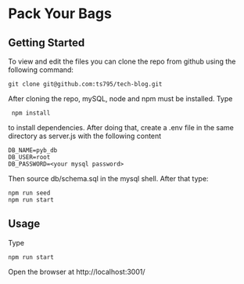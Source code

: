 # Pack Your Bags

## Getting Started

To view and edit the files you can clone the repo from github using the following command:

```
git clone git@github.com:ts795/tech-blog.git
```

After cloning the repo, mySQL, node and npm must be installed. Type
```
 npm install
```
to install dependencies.
After doing that, create a .env file in the same directory as server.js with the following content
```
DB_NAME=pyb_db
DB_USER=root
DB_PASSWORD=<your mysql password>
```
Then source db/schema.sql in the mysql shell.
After that type:
```
npm run seed
npm run start
```


## Usage

Type 
```
npm run start
```
Open the browser at http://localhost:3001/
